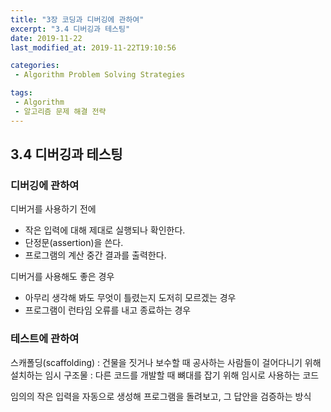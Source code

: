 ```yaml
---
title: "3장 코딩과 디버깅에 관하여"
excerpt: "3.4 디버깅과 테스팅"
date: 2019-11-22
last_modified_at: 2019-11-22T19:10:56

categories:
 - Algorithm Problem Solving Strategies

tags:
 - Algorithm
 - 알고리즘 문제 해결 전략
---
```


## 3.4 디버깅과 테스팅
### 디버깅에 관하여
디버거를 사용하기 전에
- 작은 입력에 대해 제대로 실행되나 확인한다.
- 단정문(assertion)을 쓴다.
- 프로그램의 계산 중간 결과를 출력한다.

디버거를 사용해도 좋은 경우
- 아무리 생각해 봐도 무엇이 틀렸는지 도저히 모르겠는 경우
- 프로그램이 런타임 오류를 내고 종료하는 경우

### 테스트에 관하여
스캐폴딩(scaffolding)
: 건물을 짓거나 보수할 때 공사하는 사람들이 걸어다니기 위해 설치하는 임시 구조물
: 다른 코드를 개발할 때 뼈대를 잡기 위해 임시로 사용하는 코드

임의의 작은 입력을 자동으로 생성해 프로그램을 돌려보고, 그 답안을 검증하는 방식